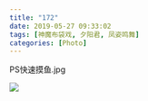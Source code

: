 ```yaml
---
title: "172"
date: 2019-05-27 09:33:02
tags: [神魔布袋戏, 夕阳君, 凤姿鸣舞]
categories: [Photo]
---
```


<p dir="ltr"  >PS快速摸鱼.jpg</p>

![](https://imglf6.nosdn0.126.net/img/dHhjSGozcjA1Mm5tY1cxbzVJVzduZHN5UTVjZHZHY01kVW5BZlBIczhnNzFqSTlaYUgvdGtBPT0.jpg)